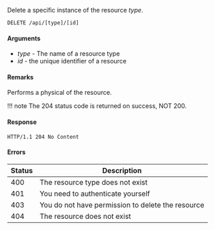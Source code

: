 Delete a specific instance of the resource *type*.

````HTTP
DELETE /api/[type]/[id]
````

#### Arguments

- *type* - The name of a resource type
- *id* - the unique identifier of a resource

#### Remarks

Performs a physical of the resource.

!!! note
    The 204 status code is returned on success, NOT 200.

#### Response

````HTTP
HTTP/1.1 204 No Content
````

#### Errors

Status | Description
------ | -----------
400 | The resource type does not exist
401 | You need to authenticate yourself
403 | You do not have permission to delete the resource
404 | The resource does not exist

